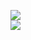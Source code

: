 [![](https://img.shields.io/badge/Made%20With-Github%20Spray-lightgrey.svg?style=for-the-badge&logo=github)](https://github.com/Annihil/github-spray#11517)  
[![](https://i.imgur.com/2DrTn0Z.gif)](https://github.com/Annihil/github-spray)